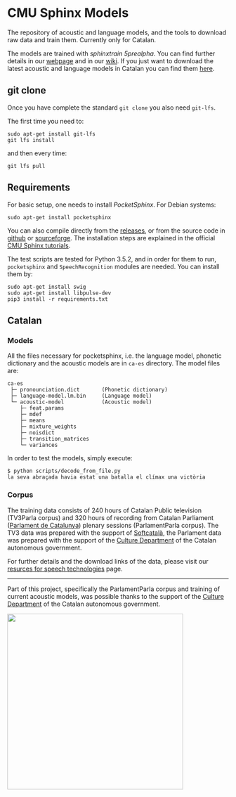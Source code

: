 # CMU Sphinx Models
The repository of acoustic and language models, and the tools to download raw data and train them. Currently only for Catalan.

The models are trained with *sphinxtrain 5prealpha*. You can find further details in our [webpage](https://collectivat.cat/asr) and in our [wiki](https://github.com/collectivat/cmusphinx-models/wiki). If you just want to download the latest acoustic and language models in Catalan you can find them [here](https://cloud.laklak.eu/s/4o2b5MrHckMYCXo).

## git clone

Once you have complete the standard `git clone` you also need `git-lfs`.

The first time you need to:

```
sudo apt-get install git-lfs
git lfs install
```

and then every time:

```
git lfs pull
```

## Requirements
For basic setup, one needs to install *PocketSphinx*. For Debian systems:

```
sudo apt-get install pocketsphinx
```

You can also compile directly from the [releases](https://cmusphinx.github.io/wiki/download/), or from the source code in [github](https://github.com/cmusphinx) or [sourceforge](https://sourceforge.net/p/cmusphinx/code/HEAD/tree/). The installation steps are explained in the official [CMU Sphinx tutorials](https://cmusphinx.github.io/wiki/tutorialpocketsphinx/).

The test scripts are tested for Python 3.5.2, and in order for them to run, `pocketsphinx` and `SpeechRecognition` modules are needed. You can install them by:
```
sudo apt-get install swig
sudo apt-get install libpulse-dev
pip3 install -r requirements.txt
```

## Catalan
### Models

All the files necessary for pocketsphinx, i.e. the language model, phonetic dictionary and the acoustic models are in `ca-es` directory. The model files are:

```
ca-es
 ├─ pronounciation.dict       (Phonetic dictionary)
 ├─ language-model.lm.bin     (Language model)
 └─ acoustic-model            (Acoustic model)
    ├─ feat.params
    ├─ mdef
    ├─ means
    ├─ mixture_weights
    ├─ noisdict
    ├─ transition_matrices
    └─ variances
```

In order to test the models, simply execute:
```
$ python scripts/decode_from_file.py
la seva abraçada havia estat una batalla el clímax una victòria
```

### Corpus
The training data consists of 240 hours of Catalan Public television (TV3Parla corpus) and 320 hours of recording from Catalan Parliament ([Parlament de Catalunya](https://www.parlament.cat/)) plenary sessions (ParlamentParla corpus). The TV3 data was prepared with the support of [Softcatalà](https://www.softcatala.org/), the Parlament data was prepared with the support of the [Culture Department](http://cultura.gencat.cat/) of the Catalan autonomous government.

For further details and the download links of the data, please visit our [resurces for speech technologies](https://collectivat.cat/asr) page.

---

Part of this project, specifically the ParlamentParla corpus and training of current acoustic models, was possible thanks to the support of the [Culture Department](http://cultura.gencat.cat/) of the Catalan autonomous government.

<img src="/img/logo_generalitat.png" width="400"/>
